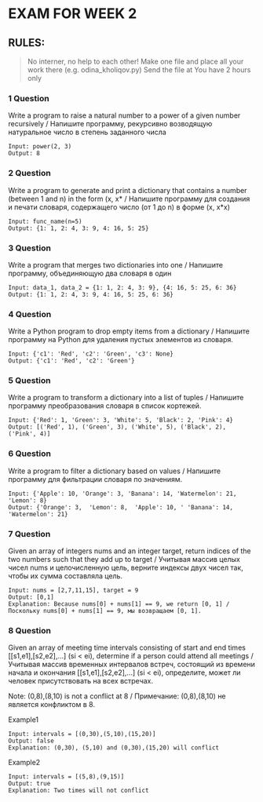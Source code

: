 # EXAM FOR WEEK 2
## RULES:
> No interner, no help to each other!
> Make one file and place all your work there (e.g. odina_kholiqov.py)
> Send the file at 
> You have 2 hours only

### 1 Question
Write a program to raise a natural number to a power of a given number recursively / Напишите программу, рекурсивно возводящую натуральное число в степень заданного числа
```
Input: power(2, 3)
Output: 8
```

### 2 Question
Write a program to generate and print a dictionary that contains a number (between 1 and n) in the form (x, x* / Напишите программу для создания и печати словаря, содержащего число (от 1 до n) в форме (x, x*x)

```
Input: func_name(n=5)
Output: {1: 1, 2: 4, 3: 9, 4: 16, 5: 25}
```

### 3 Question
Write a program that merges two dictionaries into one / Напишите программу, объединяющую два словаря в один
```
Input: data_1, data_2 = {1: 1, 2: 4, 3: 9}, {4: 16, 5: 25, 6: 36}
Output: {1: 1, 2: 4, 3: 9, 4: 16, 5: 25, 6: 36}
```

### 4 Question
Write a Python program to drop empty items from a dictionary / Напишите программу на Python для удаления пустых элементов из словаря.
```
Input: {'c1': 'Red', 'c2': 'Green', 'c3': None}
Output: {'c1': 'Red', 'c2': 'Green'}
```

### 5 Question
Write a program to transform a dictionary into a list of tuples / Напишите программу преобразования словаря в список кортежей.
```
Input: {'Red': 1, 'Green': 3, 'White': 5, 'Black': 2, 'Pink': 4}
Output: [('Red', 1), ('Green', 3), ('White', 5), ('Black', 2), ('Pink', 4)]
```

### 6 Question
Write a program to filter a dictionary based on values / Напишите программу для фильтрации словаря по значениям.
```
Input: {'Apple': 10, 'Orange': 3, 'Banana': 14, 'Watermelon': 21, 'Lemon': 8}
Output: {'Orange': 3,  'Lemon': 8,  'Apple': 10, ' 'Banana': 14, 'Watermelon': 21}
```
### 7 Question
Given an array of integers nums and an integer target, return indices of the two numbers such that they add up to target / Учитывая массив целых чисел nums и целочисленную цель, верните индексы двух чисел так, чтобы их сумма составляла цель.
```
Input: nums = [2,7,11,15], target = 9
Output: [0,1]
Explanation: Because nums[0] + nums[1] == 9, we return [0, 1] / Поскольку nums[0] + nums[1] == 9, мы возвращаем [0, 1].
```

### 8 Question
Given an array of meeting time intervals consisting of start and end times [[s1,e1],[s2,e2],...] (si < ei), determine if a person could attend all meetings / Учитывая массив временных интервалов встреч, состоящий из времени начала и окончания [[s1,e1],[s2,e2],...] (si < ei), определите, может ли человек присутствовать на всех встречах.

Note: (0,8),(8,10) is not a conflict at 8 / Примечание: (0,8),(8,10) не является конфликтом в 8.

Example1
```
Input: intervals = [(0,30),(5,10),(15,20)]
Output: false
Explanation: (0,30), (5,10) and (0,30),(15,20) will conflict
```

Example2
```
Input: intervals = [(5,8),(9,15)]
Output: true
Explanation: Two times will not conflict
```